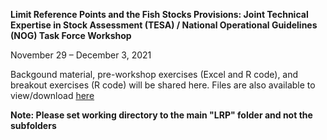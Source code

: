 <B>Limit Reference Points and the Fish Stocks Provisions: Joint Technical Expertise in Stock Assessment (TESA) / National Operational Guidelines (NOG) Task Force Workshop</B>

November 29 – December 3, 2021

Backgound material, pre-workshop exercises (Excel and R code), and breakout exercises (R code) will be shared here. Files are also available to view/download <a href="https://drive.google.com/drive/folders/1RptDhyBoqc6mCOMe6CXhMXxoP9qcUWI0?usp=sharing">here</a>

<B>Note: Please set working directory to the main "LRP" folder and not the subfolders</B>

